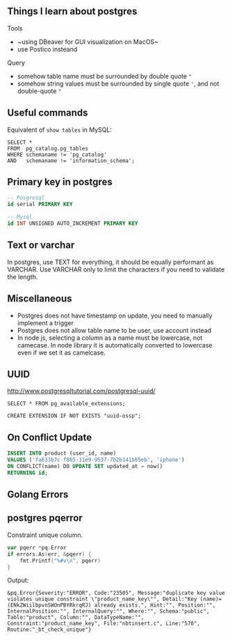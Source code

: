 ## Things I learn about postgres

Tools
- ~using DBeaver for GUI visualization on MacOS~
- use Postico insteand

Query
- somehow table name must be surrounded by double quote `"`
- somehow string values must be surrounded by single quote `'`, and not double-quote `"`

## Useful commands

Equivalent of `show tables` in MySQL:

```postgres
SELECT * 
FROM  pg_catalog.pg_tables 
WHERE schemaname != 'pg_catalog' 
AND   schemaname != 'information_schema';
```

## Primary key in postgres

```sql
-- Posgresql
id serial PRIMARY KEY

-- Mysql
id INT UNSIGNED AUTO_INCREMENT PRIMARY KEY
```
## Text or varchar

In postgres, use TEXT for everything, it should be equally performant as VARCHAR. Use VARCHAR only to limit the characters if you need to validate the length.


## Miscellaneous
- Postgres does not have timestamp on update, you need to manually implement a trigger
- Postgres does not allow table name to be user, use account instead
- In node js, selecting a column as a name must be lowercase, not camecase. In node library it is automatically converted to lowercase even if we set it as camelcase.


## UUID

http://www.postgresqltutorial.com/postgresql-uuid/
```
SELECT * FROM pg_available_extensions;

CREATE EXTENSION IF NOT EXISTS "uuid-ossp";
```


## On Conflict Update
```sql
INSERT INTO product (user_id, name) 
VALUES ('fa633b7c-f865-11e9-9537-7b2b141b65eb', 'iphone')
ON CONFLICT(name) DO UPDATE SET updated_at = now()
RETURNING id;
```

## Golang Errors

## postgres pqerror 
Constraint unique column.

```go
var pqerr *pq.Error
if errors.As(err, &pqerr) {
	fmt.Printf("%#v\n", pqerr)
}
```

Output:

```
&pq.Error{Severity:"ERROR", Code:"23505", Message:"duplicate key value violates unique constraint \"product_name_key\"", Detail:"Key (name)=(ENkZWiilbpvnSWOnPBYRkrqRJ) already exists.", Hint:"", Position:"", InternalPosition:"", InternalQuery:"", Where:"", Schema:"public", Table:"product", Column:"", DataTypeName:"", Constraint:"product_name_key", File:"nbtinsert.c", Line:"570", Routine:"_bt_check_unique"}
```

